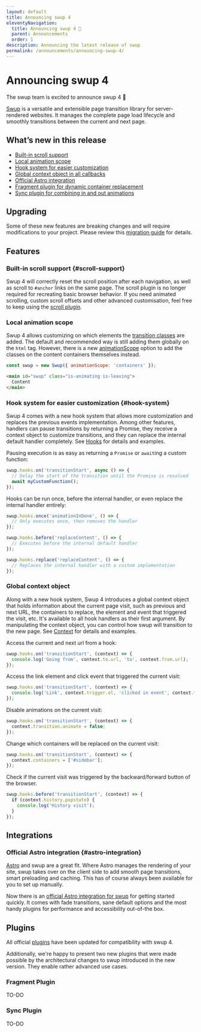 ```yaml
---
layout: default
title: Announcing swup 4
eleventyNavigation:
  title: Announcing swup 4 🎉
  parent: Announcements
  order: 1
description: Announcing the latest release of swup
permalink: /announcements/announcing-swup-4/
---
```


# Announcing swup 4

The swup team is excited to announce swup 4 🎉

[Swup](https://swup.js.org/) is a versatile and extensible page transition library for
server-rendered websites. It manages the complete page load lifecycle and smoothly transitions
between the current and next page.

## What’s new in this release

- [Built-in scroll support](#scroll-support)
- [Local animation scope](#local-animation-scope)
- [Hook system for easier customization](#hook-system)
- [Global context object in all callbacks](#global-context-object)
- [Official Astro integration](#astro-integration)
- [Fragment plugin for dynamic container replacement](#fragment-plugin)
- [Sync plugin for combining in and out animations](#sync-plugin)

## Upgrading

Some of these new features are breaking changes and will require modifications to your project.
Please review this [migration guide](/getting-started/upgrading) for details.

## Features

### Built-in scroll support {#scroll-support}

Swup 4 will correctly reset the scroll position after each navigation, as well as scroll to `#anchor`
links on the same page. The scroll plugin is no longer required for recreating basic browser
behavior. If you need animated scrolling, custom scroll offsets and other advanced customisation,
feel free to keep using the [scroll plugin](/plugins/scroll-plugin/).

### Local animation scope

Swup 4 allows customizing on which elements the [transition classes](/getting-started/how-it-works/#transition-classes)
are added. The default and recommended way is still adding them globally on the `html` tag.
However, there is a new [animationScope](/options/#animation-scope) option to add the classes on
the content containers themselves instead.

```js
const swup = new Swup({ animationScope: 'containers' });
```

```html
<main id="swup" class="is-animating is-leaving">
  Content
</main>
```

### Hook system for easier customization {#hook-system}

Swup 4 comes with a new hook system that allows more customization and replaces the previous events
implementation. Among other features, handlers can pause transitions by returning a Promise, they
receive a context object to customize transitions, and they can replace the internal default handler
completely. See [Hooks](/hooks/) for details and examples.

Pausing execution is as easy as returning a `Promise` or `await`ing a custom function:

```javascript
swup.hooks.on('transitionStart', async () => {
  // Delay the start of the transition until the Promise is resolved
  await myCustomFunction();
});
```

Hooks can be run once, before the internal handler, or even replace the internal handler entirely:

```javascript
swup.hooks.once('animationInDone', () => {
  // Only executes once, then removes the handler
});

swup.hooks.before('replaceContent', () => {
  // Executes before the internal default handler
});

swup.hooks.replace('replaceContent', () => {
  // Replaces the internal handler with a custom implementation
});
```

### Global context object

Along with a new hook system, Swup 4 introduces a global context object that holds information
about the current page visit, such as previous and next URL, the containers to replace, the element and
event that triggered the visit, etc. It's available to all hook handlers as their first argument. 
By manipulating the context object, you can control how swup will transition to the new page.
See [Context](/context/) for details and examples.

Access the current and next url from a hook:

```javascript
swup.hooks.on('transitionStart', (context) => {
  console.log('Going from', context.to.url, 'to', context.from.url);
});
```

Access the link element and click event that triggered the current visit:

```javascript
swup.hooks.on('transitionStart', (context) => {
  console.log('Link', context.trigger.el, 'clicked in event', context.trigger.event);
});
```

Disable animations on the current visit:

```js
swup.hooks.on('transitionStart', (context) => {
  context.transition.animate = false;
});
```

Change which containers will be replaced on the current visit:

```javascript
swup.hooks.on('transitionStart', (context) => {
  context.containers = ['#sidebar'];
});
```


Check if the current visit was triggered by the backward/forward button of the browser.

```javascript
swup.hooks.before('transitionStart', (context) => {
  if (context.history.popstate) {
    console.log('History visit');
  }
});
```

## Integrations

### Official Astro integration {#astro-integration}

[Astro](https://astro.build/) and swup are a great fit. Where Astro manages the rendering of your
site, swup takes over on the client side to add smooth page transitions, smart preloading and
caching. This has of course always been available for you to set up manually.

Now there is an [official Astro integration for swup](https://github.com/swup/astro) for getting
started quickly. It comes with fade transitions, sane default options and the most handy plugins
for performance and accessibility out-of-the box.

## Plugins

All official [plugins](/plugins/) have been updated for compatibility with swup 4.

Additionally, we're happy to present two new plugins that were made possible by the architectural
changes to swup introduced in the new version. They enable rather advanced use cases.

### Fragment Plugin

TO-DO

### Sync Plugin

TO-DO
